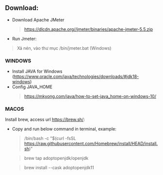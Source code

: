 ## Download:

- Download Apache JMeter

  > https://dlcdn.apache.org//jmeter/binaries/apache-jmeter-5.5.zip
- Run Jmeter:
 > Xả nén, vào thư mục /bin/jmeter.bat (Windows)

### WINDOWS

- Install JAVA for Windows (https://www.oracle.com/java/technologies/downloads/#jdk18-windows)
- Config JAVA_HOME
  > https://mkyong.com/java/how-to-set-java_home-on-windows-10/

### MACOS

Install brew, access url https://brew.sh/:

- Copy and run below command in terminal, example:

  > /bin/bash -c "$(curl -fsSL https://raw.githubusercontent.com/Homebrew/install/HEAD/install.sh)"

  > brew tap adoptopenjdk/openjdk

  > brew install --cask adoptopenjdk11
